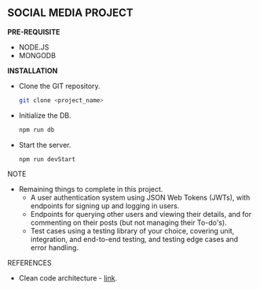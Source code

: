 ## SOCIAL MEDIA PROJECT

**PRE-REQUISITE**

- NODE.JS
- MONGODB

**INSTALLATION**

- Clone the GIT repository.

  ```bash
  git clone <project_name>
  ```

- Initialize the DB.

  ```bash
  npm run db
  ```

- Start the server.

  ```bash
  npm run devStart
  ```

NOTE

- Remaining things to complete in this project.
  - A user authentication system using JSON Web Tokens (JWTs), with endpoints for signing up and logging in users.
  - Endpoints for querying other users and viewing their details, and for commenting on their posts (but not managing their To-do's).
  - Test cases using a testing library of your choice, covering unit, integration, and end-to-end testing, and testing edge cases and error handling.

REFERENCES

- Clean code architecture - [link](https://blog.cleancoder.com/uncle-bob/2012/08/13/the-clean-architecture.html).
